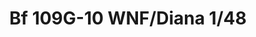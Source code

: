 ---
title: "Bf 109G-10 WNF/Diana 1/48"
price: 3450.00 
desc: "PROFIPACK, Bf 109G-10 WNF/Diana 1/48, razmera: 1/48"
img_path: "/assets/img/82161.jpg"
brand: AMMO
available: true
special_offer: false
new: false
soon: false
cat: "Plasticne-Makete"
subcat: "PM-EDUARD"
subsubcat: ""
---